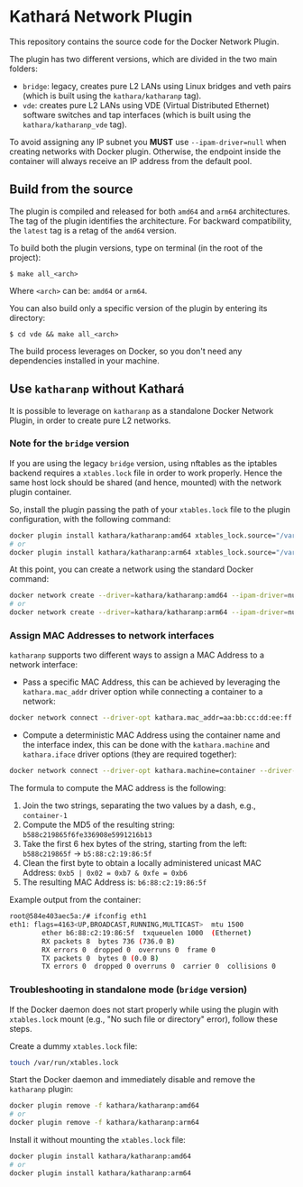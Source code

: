 # Kathará Network Plugin

This repository contains the source code for the Docker Network Plugin.

The plugin has two different versions, which are divided in the two main folders:
- `bridge`: legacy, creates pure L2 LANs using Linux bridges and veth pairs (which is built using the `kathara/katharanp` tag).
- `vde`: creates pure L2 LANs using VDE (Virtual Distributed Ethernet) software switches and tap interfaces (which is built using the `kathara/katharanp_vde` tag).

To avoid assigning any IP subnet you **MUST** use `--ipam-driver=null` when creating networks with Docker plugin. Otherwise, the endpoint inside the container will always receive an IP address from the default pool.

## Build from the source

The plugin is compiled and released for both `amd64` and `arm64` architectures. The tag of the plugin identifies the architecture. For backward compatibility, the `latest` tag is a retag of the `amd64` version.

To build both the plugin versions, type on terminal (in the root of the project):
```
$ make all_<arch>
```

Where `<arch>` can be: `amd64` or `arm64`.

You can also build only a specific version of the plugin by entering its directory:
```
$ cd vde && make all_<arch>
```

The build process leverages on Docker, so you don't need any dependencies installed in your machine.

## Use `katharanp` without Kathará

It is possible to leverage on `katharanp` as a standalone Docker Network Plugin, in order to create pure L2 networks.

### Note for the `bridge` version
If you are using the legacy `bridge` version, using nftables as the iptables backend requires a `xtables.lock` file in order to work properly. Hence the same host lock should be shared (and hence, mounted) with the network plugin container. 

So, install the plugin passing the path of your `xtables.lock` file to the plugin configuration, with the following command:
```bash
docker plugin install kathara/katharanp:amd64 xtables_lock.source="/var/run/xtables.lock"
# or
docker plugin install kathara/katharanp:arm64 xtables_lock.source="/var/run/xtables.lock"
```

At this point, you can create a network using the standard Docker command:
```bash
docker network create --driver=kathara/katharanp:amd64 --ipam-driver=null l2net
# or
docker network create --driver=kathara/katharanp:arm64 --ipam-driver=null l2net
```

### Assign MAC Addresses to network interfaces

`katharanp` supports two different ways to assign a MAC Address to a network interface:
- Pass a specific MAC Address, this can be achieved by leveraging the `kathara.mac_addr` driver option while connecting a container to a network:
```bash
docker network connect --driver-opt kathara.mac_addr=aa:bb:cc:dd:ee:ff l2net container
```
- Compute a deterministic MAC Address using the container name and the interface index, this can be done with the `kathara.machine` and `kathara.iface` driver options (they are required together):
```bash
docker network connect --driver-opt kathara.machine=container --driver-opt kathara.iface=1 l2net container
```

The formula to compute the MAC address is the following:
1. Join the two strings, separating the two values by a dash, e.g., `container-1`
2. Compute the MD5 of the resulting string: `b588c219865f6fe336908e5991216b13`
3. Take the first 6 hex bytes of the string, starting from the left: `b588c219865f` -> `b5:88:c2:19:86:5f`
4. Clean the first byte to obtain a locally administered unicast MAC Address: `0xb5 | 0x02 = 0xb7 & 0xfe = 0xb6`
5. The resulting MAC Address is: `b6:88:c2:19:86:5f`

Example output from the container:
```bash
root@584e403aec5a:/# ifconfig eth1
eth1: flags=4163<UP,BROADCAST,RUNNING,MULTICAST>  mtu 1500
        ether b6:88:c2:19:86:5f  txqueuelen 1000  (Ethernet)
        RX packets 8  bytes 736 (736.0 B)
        RX errors 0  dropped 0  overruns 0  frame 0
        TX packets 0  bytes 0 (0.0 B)
        TX errors 0  dropped 0 overruns 0  carrier 0  collisions 0
```

### Troubleshooting in standalone mode (`bridge` version)
If the Docker daemon does not start properly while using the plugin with `xtables.lock` mount (e.g., "No such file or directory" error), follow these steps.

Create a dummy `xtables.lock` file: 
```bash
touch /var/run/xtables.lock
```

Start the Docker daemon and immediately disable and remove the `katharanp` plugin:
```bash
docker plugin remove -f kathara/katharanp:amd64
# or
docker plugin remove -f kathara/katharanp:arm64
```

Install it without mounting the `xtables.lock` file:
```bash
docker plugin install kathara/katharanp:amd64
# or
docker plugin install kathara/katharanp:arm64
```
